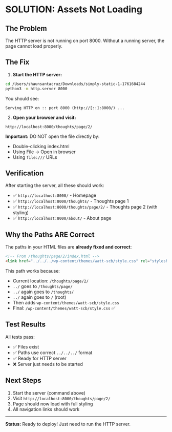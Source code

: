 # SOLUTION: Assets Not Loading

## The Problem

The HTTP server is not running on port 8000. Without a running server, the page cannot load properly.

## The Fix

1. **Start the HTTP server:**

```bash
cd /Users/shaunsantacruz/Downloads/simply-static-1-1761684244
python3 -m http.server 8000
```

You should see:
```
Serving HTTP on :: port 8000 (http://[::]:8000/) ...
```

2. **Open your browser and visit:**

```
http://localhost:8000/thoughts/page/2/
```

**Important:** DO NOT open the file directly by:
- Double-clicking index.html
- Using File → Open in browser
- Using `file:///` URLs

## Verification

After starting the server, all these should work:

- ✅ `http://localhost:8000/` - Homepage
- ✅ `http://localhost:8000/thoughts/` - Thoughts page 1
- ✅ `http://localhost:8000/thoughts/page/2/` - Thoughts page 2 (with styling)
- ✅ `http://localhost:8000/about/` - About page

## Why the Paths ARE Correct

The paths in your HTML files are **already fixed and correct**:

```html
<!-- From /thoughts/page/2/index.html -->
<link href="../../../wp-content/themes/watt-scb/style.css" rel="stylesheet">
```

This path works because:
- Current location: `/thoughts/page/2/`
- `../` goes to `/thoughts/page/`
- `../` again goes to `/thoughts/`
- `../` again goes to `/` (root)
- Then adds `wp-content/themes/watt-scb/style.css`
- Final: `/wp-content/themes/watt-scb/style.css` ✅

## Test Results

All tests pass:
- ✅ Files exist
- ✅ Paths use correct `../../../` format  
- ✅ Ready for HTTP server
- ❌ Server just needs to be started

## Next Steps

1. Start the server (command above)
2. Visit `http://localhost:8000/thoughts/page/2/`
3. Page should now load with full styling
4. All navigation links should work

---

**Status:** Ready to deploy! Just need to run the HTTP server.

